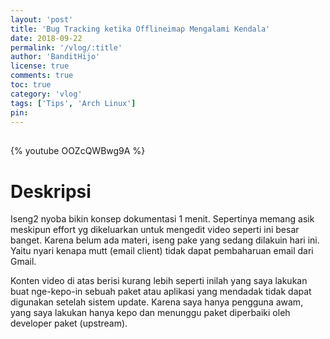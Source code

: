 ```yaml
---
layout: 'post'
title: 'Bug Tracking ketika Offlineimap Mengalami Kendala'
date: 2018-09-22
permalink: '/vlog/:title'
author: 'BanditHijo'
license: true
comments: true
toc: true
category: 'vlog'
tags: ['Tips', 'Arch Linux']
pin:
---
```


<div style="margin-top:30px;"></div>

{% youtube OOZcQWBwg9A %}

# Deskripsi

Iseng2 nyoba bikin konsep dokumentasi 1 menit. Sepertinya memang asik meskipun effort yg dikeluarkan untuk mengedit video seperti ini besar banget.
Karena belum ada materi, iseng pake yang sedang dilakuin hari ini. Yaitu nyari kenapa mutt (email client) tidak dapat pembaharuan email dari Gmail.

Konten video di atas berisi kurang lebih seperti inilah yang saya lakukan buat nge-kepo-in sebuah paket atau aplikasi yang mendadak tidak dapat digunakan setelah sistem update. Karena saya hanya pengguna awam, yang saya lakukan hanya kepo dan menunggu paket diperbaiki oleh developer paket (upstream).
